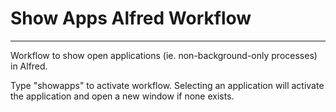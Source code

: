 # Show Apps Alfred Workflow
----

Workflow to show open applications (ie. non-background-only processes) in Alfred.

Type "showapps" to activate workflow. Selecting an application will activate the application and open a new window if none exists.